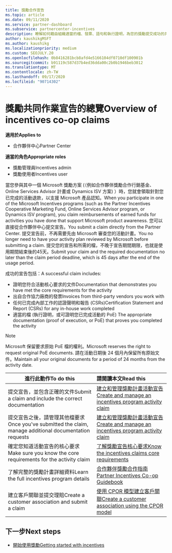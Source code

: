 ```yaml
---
title: 獎勵合作宣告
ms.topic: article
ms.date: 09/11/2020
ms.service: partner-dashboard
ms.subservice: partnercenter-incentives
description: 瞭解如何藉由組織適當的檔、發票、語句和執行證明，為您的獎勵提交成功的共同作業索賠。
author: kaushikgMSFT
ms.author: kaushikg
ms.localizationpriority: medium
ms.custom: SEOJULY.20
ms.openlocfilehash: 0b8416281bcb8afd4e5166104df0710df100901b
ms.sourcegitcommit: b91119c587d37b4ed36dda00c2b0b1946beb3012
ms.translationtype: MT
ms.contentlocale: zh-TW
ms.lasthandoff: 09/17/2020
ms.locfileid: "90714302"
---
```

# <a name="overview-of-incentives-co-op-claims"></a><span data-ttu-id="d26a6-103">獎勵共同作業宣告的總覽</span><span class="sxs-lookup"><span data-stu-id="d26a6-103">Overview of incentives co-op claims</span></span>

<span data-ttu-id="d26a6-104">**適用於**</span><span class="sxs-lookup"><span data-stu-id="d26a6-104">**Applies to**</span></span>

- <span data-ttu-id="d26a6-105">合作夥伴中心</span><span class="sxs-lookup"><span data-stu-id="d26a6-105">Partner Center</span></span>

<span data-ttu-id="d26a6-106">**適當的角色**</span><span class="sxs-lookup"><span data-stu-id="d26a6-106">**Appropriate roles**</span></span>

- <span data-ttu-id="d26a6-107">獎勵管理員</span><span class="sxs-lookup"><span data-stu-id="d26a6-107">Incentives admin</span></span>
- <span data-ttu-id="d26a6-108">獎勵使用者</span><span class="sxs-lookup"><span data-stu-id="d26a6-108">Incentives user</span></span>

<span data-ttu-id="d26a6-109">當您參與其中一個 Microsoft 獎勵方案 (（例如合作夥伴獎勵合作行銷基金、Online Services Advisor 計畫或 Dynamics ISV 方案) ）時，您就會領取針對您已完成的活動退款，以支援 Microsoft 產品認知。</span><span class="sxs-lookup"><span data-stu-id="d26a6-109">When you participate in one of the Microsoft Incentives programs (such as the Partner Incentives Cooperative Marketing Fund, Online Services Advisor program, or Dynamics ISV program), you claim reimbursements of earned funds for activities you have done that support Microsoft product awareness.</span></span> <span data-ttu-id="d26a6-110">您可以直接從合作夥伴中心提交宣告。</span><span class="sxs-lookup"><span data-stu-id="d26a6-110">You submit a claim directly from the Partner Center.</span></span> <span data-ttu-id="d26a6-111">提交宣告前，不再需要先由 Microsoft 審查您的活動計畫。</span><span class="sxs-lookup"><span data-stu-id="d26a6-111">You no longer need to have your activity plan reviewed by Microsoft before submitting a claim.</span></span> <span data-ttu-id="d26a6-112">提交您的宣告和所需的檔，不晚于宣告期間期限，也就是使用期間結束後的45天。</span><span class="sxs-lookup"><span data-stu-id="d26a6-112">Submit your claim and the required documentation no later than the claim period deadline, which is 45 days after the end of the usage period.</span></span>

<span data-ttu-id="d26a6-113">成功的宣告包括：</span><span class="sxs-lookup"><span data-stu-id="d26a6-113">A successful claim includes:</span></span>

- <span data-ttu-id="d26a6-114">證明您符合活動核心要求的文件</span><span class="sxs-lookup"><span data-stu-id="d26a6-114">Documentation that demonstrates you have met the core requirements for the activity</span></span>
- <span data-ttu-id="d26a6-115">出自合作協力廠商的發票</span><span class="sxs-lookup"><span data-stu-id="d26a6-115">Invoices from third-party vendors you work with</span></span>
- <span data-ttu-id="d26a6-116">任何已完成內部工作的認證聲明和報告 (CSRs)</span><span class="sxs-lookup"><span data-stu-id="d26a6-116">Certification Statement and Report (CSRs) for any in-house work completed</span></span>
- <span data-ttu-id="d26a6-117">適當的檔 (執行證明，或可證明您已完成活動的 PoE) </span><span class="sxs-lookup"><span data-stu-id="d26a6-117">The appropriate documentation (proof of execution, or PoE) that proves you completed the activity</span></span> 

>[!NOTE]
><span data-ttu-id="d26a6-118">Microsoft 保留要求原始 PoE 檔的權利。</span><span class="sxs-lookup"><span data-stu-id="d26a6-118">Microsoft reserves the right to request original PoE documents.</span></span> <span data-ttu-id="d26a6-119">請在活動日期後 24 個月內保留所有原始文件。</span><span class="sxs-lookup"><span data-stu-id="d26a6-119">Maintain all your original documents for a period of 24 months from the activity date.</span></span> 

|<span data-ttu-id="d26a6-120">**進行此動作**</span><span class="sxs-lookup"><span data-stu-id="d26a6-120">**To do this**</span></span>   |<span data-ttu-id="d26a6-121">**請閱讀本文**</span><span class="sxs-lookup"><span data-stu-id="d26a6-121">**Read this**</span></span>   |
|-----------------|:--------------------------------------|
|<span data-ttu-id="d26a6-122">提交宣告，並包含正確的文件</span><span class="sxs-lookup"><span data-stu-id="d26a6-122">Submit a claim and include the correct documentation</span></span>|[<span data-ttu-id="d26a6-123">建立和管理獎勵計畫活動宣告</span><span class="sxs-lookup"><span data-stu-id="d26a6-123">Create and manage an incentives program activity claim</span></span>](create-incentives-claims.md)|
|<span data-ttu-id="d26a6-124">提交宣告之後，請管理其他檔要求</span><span class="sxs-lookup"><span data-stu-id="d26a6-124">Once you've submitted the claim, manage additional documentation requests</span></span>|[<span data-ttu-id="d26a6-125">建立和管理獎勵計畫活動宣告</span><span class="sxs-lookup"><span data-stu-id="d26a6-125">Create and manage an incentives program activity claim</span></span>](create-incentives-claims.md)  |
|<span data-ttu-id="d26a6-126">確定您知道活動宣告的核心要求</span><span class="sxs-lookup"><span data-stu-id="d26a6-126">Make sure you know the core requirements for the activity claim</span></span>|[<span data-ttu-id="d26a6-127">了解獎勵宣告核心要求</span><span class="sxs-lookup"><span data-stu-id="d26a6-127">Know the incentives claims core requirements</span></span>](core-requirements.md)   |
|<span data-ttu-id="d26a6-128">了解完整的獎勵計畫詳細資料</span><span class="sxs-lookup"><span data-stu-id="d26a6-128">Learn the full incentives program details</span></span>|[<span data-ttu-id="d26a6-129">合作夥伴獎勵合作指南</span><span class="sxs-lookup"><span data-stu-id="d26a6-129">Partner Incentives Co-op Guidebook</span></span>](https://assets.microsoft.com/coop-guidebook.pdf)
|<span data-ttu-id="d26a6-130">建立客戶關聯並提交理賠</span><span class="sxs-lookup"><span data-stu-id="d26a6-130">Create a customer association and submit a claim</span></span> |[<span data-ttu-id="d26a6-131">使用 CPOR 模型建立客戶關聯</span><span class="sxs-lookup"><span data-stu-id="d26a6-131">Create a customer association using the CPOR model</span></span>](submit-osa-claim.md)|

## <a name="next-steps"></a><span data-ttu-id="d26a6-132">下一步</span><span class="sxs-lookup"><span data-stu-id="d26a6-132">Next steps</span></span>

- [<span data-ttu-id="d26a6-133">開始使用獎勵</span><span class="sxs-lookup"><span data-stu-id="d26a6-133">Getting started with incentives</span></span>](incentives-get-started-intro.md)
